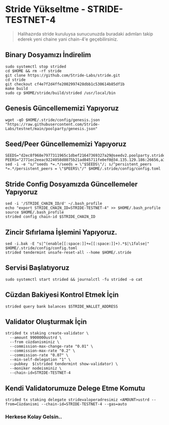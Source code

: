# Stride Yükseltme - STRIDE-TESTNET-4

> Halihazırda stride kuruluysa sunucunuzda buradaki adımları takip ederek yeni chaine yani chain-4'e geçebilirsiniz.

## Binary Dosyamızı İndirelim
```
sudo systemctl stop strided
cd $HOME && rm -rf stride
git clone https://github.com/Stride-Labs/stride.git
cd stride
git checkout cf4e7f2d4ffe2002997428dbb1c530614b85df1b
make build
sudo cp $HOME/stride/build/strided /usr/local/bin
```

## Genesis Güncellememizi Yapıyoruz
```
wget -qO $HOME/.stride/config/genesis.json "https://raw.githubusercontent.com/Stride-Labs/testnet/main/poolparty/genesis.json"
```

## Seed/Peer Güncellememizi Yapıyoruz
```
SEEDS="d2ec8f968e7977311965c1dbef21647369327a29@seedv2.poolparty.stridenet.co:26656"
PEERS="2771ec2eeac9224058d8075b21ad045711fe0ef0@34.135.129.186:26656,a3afae256ad780f873f85a0c377da5c8e9c28cb2@54.219.207.30:26656,328d459d21f82c759dda88b97ad56835c949d433@78.47.222.208:26639,bf57701e5e8a19c40a5135405d6757e5f0f9e6a3@143.244.186.222:16656,f93ce5616f45d6c20d061302519a5c2420e3475d@135.125.5.31:54356"
sed -i -e "s/^seeds *=.*/seeds = \"$SEEDS\"/; s/^persistent_peers *=.*/persistent_peers = \"$PEERS\"/" $HOME/.stride/config/config.toml
```

## Stride Config Dosyamızda Güncellemeler Yapıyoruz
```
sed -i '/STRIDE_CHAIN_ID/d' ~/.bash_profile
echo "export STRIDE_CHAIN_ID=STRIDE-TESTNET-4" >> $HOME/.bash_profile
source $HOME/.bash_profile
strided config chain-id $STRIDE_CHAIN_ID
```

## Zincir Sıfırlama İşlemini Yapıyoruz.
```
sed -i.bak -E "s|^(enable[[:space:]]+=[[:space:]]+).*$|\1false|" $HOME/.stride/config/config.toml
strided tendermint unsafe-reset-all --home $HOME/.stride
```

## Servisi Başlatıyoruz
```
sudo systemctl start strided && journalctl -fu strided -o cat
```

## Cüzdan Bakiyesi Kontrol Etmek İçin
```
strided query bank balances $STRIDE_WALLET_ADDRESS
```

## Validator Oluşturmak İçin
```
strided tx staking create-validator \
  --amount 9900000ustrd \
  --from cüzdanisminiz \
  --commission-max-change-rate "0.01" \
  --commission-max-rate "0.2" \
  --commission-rate "0.07" \
  --min-self-delegation "1" \
  --pubkey  $(strided tendermint show-validator) \
  --moniker nodeisminiz \
  --chain-id=STRIDE-TESTNET-4 
```

## Kendi Validatorumuze Delege Etme Komutu
```
strided tx staking delegate stridevaloperadresimiz <AMOUNT>ustrd --from=Cüzdanismi --chain-id=STRIDE-TESTNET-4 --gas=auto
```

### Herkese Kolay Gelsin..
